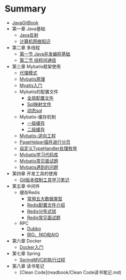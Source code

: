 # Summary

* [JavaGitBook](README.md)
* 第一章 Java基础
    * [Java反射](javabase/reflect/什么是Java反射.md)
    * [计算机网络知识](javabase/network/计算机网络知识点.md)
* 第二章 多线程
    * [第一节 Java并发编程基础](thread/Java并发编程基础.md)
    * [第二节 线程间通信](thread/线程间通信.md)
* 第三章 Mybatis框架使用
    * [代理模式](mybatis/代理设计模式.md)
    * [Mybatis原理](mybatis/Mybatis原理.md)
    * [Myatis入门](mybatis/Mybatis入门Demo.md)
    * Mybatis的配置文件
        * [全局配置文件](mybatis/Mybatis的全局配置文件.md)
        * [Sql映射文件](mybatis/Sql映射文件.md)
        * [动态sql](mybatis/动态sql.md)
    * Mybatis-缓存机制
        * [一级缓存](mybatis/一级缓存.md)
        * [二级缓存](mybatis/二级缓存.md)
    * [Mybatis-逆向工程](mybatis/Mybatis-逆向工程.md)
    * [PageHelper插件进行分页](mybatis/PageHelper插件.md)
    * [自定义TypeHandler处理枚举](mybatis/自定义TypeHandler处理枚举.md)
    * [Mybatis学习代码库](https://github.com/sunwjblog/CodeRepository.git)
    * [Mybatis常见面试题](mybatis/Mybatis常见面试题.md)
    * [Mybatis遇到的问题](mybatis/Mybatis遇到的问题.md)
* 第四章 开发工具的使用
    * [Git版本控制工具学习笔记](devtools/Git学习笔记.md)
* 第五章 中间件
    * 缓存Redis
        * [常用五大数据类型](redis/常用五大数据类型.md)
        * [Redis配置文件介绍](redis/Redis配置文件介绍.md)
        * [Redis分布式锁](redis/Redis分布式锁.md)
        * [Redis常见面试题](redis/Redis常见面试题.md)
    * RPC
        * [Dubbo](dubbo/Dubbo.md)
        * [BIO、NIO和AIO](dubbo/BIO、NIO和AIO.md)
* 第六章 Docker
    * [Docker入门](docker/Docker入门.md)
* 第七章 Spring
    * [SpringMVC的执行过程](spring/SpringMVC.md)
* 第八章 读书笔记
    * [Clean Code](readbook/Clean Code读书笔记.md)


